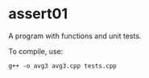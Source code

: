 assert01
========

A program with functions and unit tests.

To compile, use: 

```
g++ -o avg3 avg3.cpp tests.cpp
```